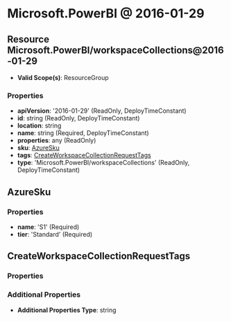 # Microsoft.PowerBI @ 2016-01-29

## Resource Microsoft.PowerBI/workspaceCollections@2016-01-29
* **Valid Scope(s)**: ResourceGroup
### Properties
* **apiVersion**: '2016-01-29' (ReadOnly, DeployTimeConstant)
* **id**: string (ReadOnly, DeployTimeConstant)
* **location**: string
* **name**: string (Required, DeployTimeConstant)
* **properties**: any (ReadOnly)
* **sku**: [AzureSku](#azuresku)
* **tags**: [CreateWorkspaceCollectionRequestTags](#createworkspacecollectionrequesttags)
* **type**: 'Microsoft.PowerBI/workspaceCollections' (ReadOnly, DeployTimeConstant)

## AzureSku
### Properties
* **name**: 'S1' (Required)
* **tier**: 'Standard' (Required)

## CreateWorkspaceCollectionRequestTags
### Properties
### Additional Properties
* **Additional Properties Type**: string

